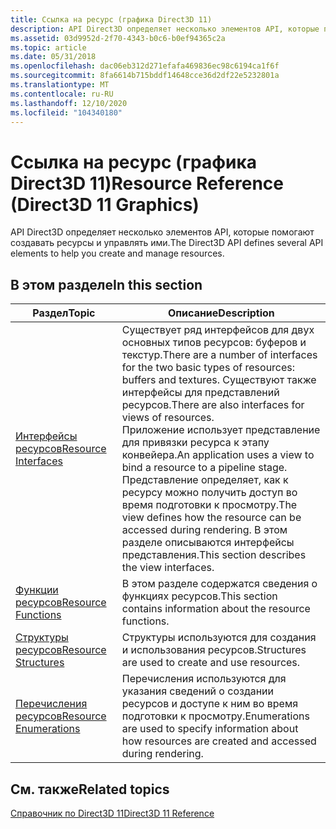 ```yaml
---
title: Ссылка на ресурс (графика Direct3D 11)
description: API Direct3D определяет несколько элементов API, которые помогают создавать ресурсы и управлять ими.
ms.assetid: 03d9952d-2f70-4343-b0c6-b0ef94365c2a
ms.topic: article
ms.date: 05/31/2018
ms.openlocfilehash: dac06eb312d271efafa469836ec98c6194ca1f6f
ms.sourcegitcommit: 8fa6614b715bddf14648cce36d2df22e5232801a
ms.translationtype: MT
ms.contentlocale: ru-RU
ms.lasthandoff: 12/10/2020
ms.locfileid: "104340180"
---
```

# <a name="resource-reference-direct3d-11-graphics"></a><span data-ttu-id="0b047-103">Ссылка на ресурс (графика Direct3D 11)</span><span class="sxs-lookup"><span data-stu-id="0b047-103">Resource Reference (Direct3D 11 Graphics)</span></span>

<span data-ttu-id="0b047-104">API Direct3D определяет несколько элементов API, которые помогают создавать ресурсы и управлять ими.</span><span class="sxs-lookup"><span data-stu-id="0b047-104">The Direct3D API defines several API elements to help you create and manage resources.</span></span>


## <a name="in-this-section"></a><span data-ttu-id="0b047-105">В этом разделе</span><span class="sxs-lookup"><span data-stu-id="0b047-105">In this section</span></span>



| <span data-ttu-id="0b047-106">Раздел</span><span class="sxs-lookup"><span data-stu-id="0b047-106">Topic</span></span>                                                                              | <span data-ttu-id="0b047-107">Описание</span><span class="sxs-lookup"><span data-stu-id="0b047-107">Description</span></span>                                                                                                                                                                                                                                                                                                                                               |
|------------------------------------------------------------------------------------|-----------------------------------------------------------------------------------------------------------------------------------------------------------------------------------------------------------------------------------------------------------------------------------------------------------------------------------------------------------|
| [<span data-ttu-id="0b047-108">Интерфейсы ресурсов</span><span class="sxs-lookup"><span data-stu-id="0b047-108">Resource Interfaces</span></span>](d3d11-graphics-reference-resource-interfaces.md)<br/> | <span data-ttu-id="0b047-109">Существует ряд интерфейсов для двух основных типов ресурсов: буферов и текстур.</span><span class="sxs-lookup"><span data-stu-id="0b047-109">There are a number of interfaces for the two basic types of resources: buffers and textures.</span></span> <span data-ttu-id="0b047-110">Существуют также интерфейсы для представлений ресурсов.</span><span class="sxs-lookup"><span data-stu-id="0b047-110">There are also interfaces for views of resources.</span></span> <br/> <span data-ttu-id="0b047-111">Приложение использует представление для привязки ресурса к этапу конвейера.</span><span class="sxs-lookup"><span data-stu-id="0b047-111">An application uses a view to bind a resource to a pipeline stage.</span></span> <span data-ttu-id="0b047-112">Представление определяет, как к ресурсу можно получить доступ во время подготовки к просмотру.</span><span class="sxs-lookup"><span data-stu-id="0b047-112">The view defines how the resource can be accessed during rendering.</span></span> <span data-ttu-id="0b047-113">В этом разделе описываются интерфейсы представления.</span><span class="sxs-lookup"><span data-stu-id="0b047-113">This section describes the view interfaces.</span></span> <br/> |
| [<span data-ttu-id="0b047-114">Функции ресурсов</span><span class="sxs-lookup"><span data-stu-id="0b047-114">Resource Functions</span></span>](d3d11-graphics-reference-resource-functions.md)<br/>   | <span data-ttu-id="0b047-115">В этом разделе содержатся сведения о функциях ресурсов.</span><span class="sxs-lookup"><span data-stu-id="0b047-115">This section contains information about the resource functions.</span></span><br/>                                                                                                                                                                                                                                                                                |
| [<span data-ttu-id="0b047-116">Структуры ресурсов</span><span class="sxs-lookup"><span data-stu-id="0b047-116">Resource Structures</span></span>](d3d11-graphics-reference-resource-structures.md)<br/> | <span data-ttu-id="0b047-117">Структуры используются для создания и использования ресурсов.</span><span class="sxs-lookup"><span data-stu-id="0b047-117">Structures are used to create and use resources.</span></span><br/>                                                                                                                                                                                                                                                                                               |
| [<span data-ttu-id="0b047-118">Перечисления ресурсов</span><span class="sxs-lookup"><span data-stu-id="0b047-118">Resource Enumerations</span></span>](d3d11-graphics-reference-resource-enums.md)<br/>    | <span data-ttu-id="0b047-119">Перечисления используются для указания сведений о создании ресурсов и доступе к ним во время подготовки к просмотру.</span><span class="sxs-lookup"><span data-stu-id="0b047-119">Enumerations are used to specify information about how resources are created and accessed during rendering.</span></span><br/>                                                                                                                                                                                                                                    |



 

## <a name="related-topics"></a><span data-ttu-id="0b047-120">См. также</span><span class="sxs-lookup"><span data-stu-id="0b047-120">Related topics</span></span>

<dl> <dt>

[<span data-ttu-id="0b047-121">Справочник по Direct3D 11</span><span class="sxs-lookup"><span data-stu-id="0b047-121">Direct3D 11 Reference</span></span>](d3d11-graphics-reference.md)
</dt> </dl>

 

 





